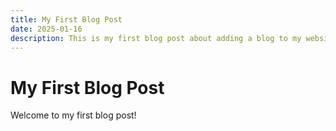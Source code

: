 ```yaml
---
title: My First Blog Post
date: 2025-01-16
description: This is my first blog post about adding a blog to my website.
---
```


# My First Blog Post

Welcome to my first blog post!
